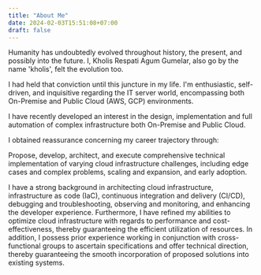 ```yaml
---
title: "About Me"
date: 2024-02-03T15:51:08+07:00
draft: false
---
```


Humanity has undoubtedly evolved throughout history, the present, and possibly into the future.
I, Kholis Respati Agum Gumelar, also go by the name 'kholis', felt the evolution too.

I had held that conviction until this juncture in my life. I'm enthusiastic, self-driven, and inquisitive regarding the IT server world, encompassing both On-Premise and Public Cloud (AWS, GCP) environments.

I have recently developed an interest in the design, implementation and full automation of complex infrastructure both On-Premise and Public Cloud.

I obtained reassurance concerning my career trajectory through:

Propose, develop, architect, and execute comprehensive technical implementation of varying cloud infrastructure challenges, including edge cases and complex problems, scaling and expansion, and early adoption.

I have a strong background in architecting cloud infrastructure, infrastructure as code (IaC), continuous integration and delivery (CI/CD), debugging and troubleshooting, observing and monitoring, and enhancing the developer experience. Furthermore, I have refined my abilities to optimize cloud infrastructure with regards to performance and cost-effectiveness, thereby guaranteeing the efficient utilization of resources. In addition, I possess prior experience working in conjunction with cross-functional groups to ascertain specifications and offer technical direction, thereby guaranteeing the smooth incorporation of proposed solutions into existing systems.
